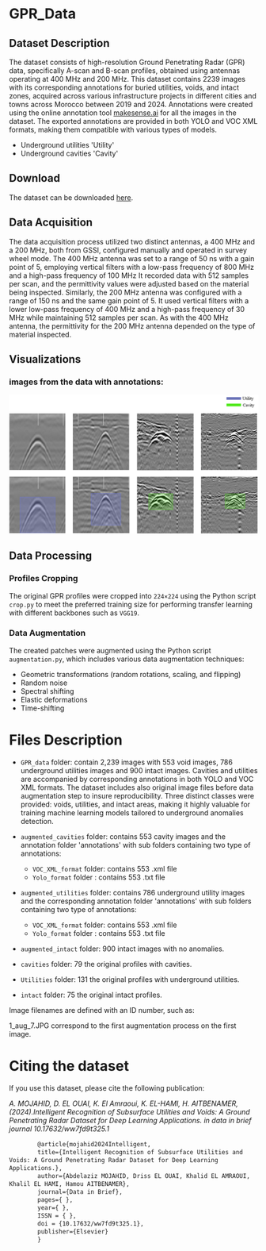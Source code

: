 # GPR_Data

## Dataset Description
The dataset consists of high-resolution Ground Penetrating Radar (GPR) data, specifically A-scan and B-scan profiles, obtained using antennas operating at 400 MHz and 200 MHz. This dataset contains 2239 images with its corresponding annotations for buried utilities, voids, and intact zones, acquired across various infrastructure projects in different cities and towns across Morocco between 2019 and 2024. Annotations were created using the online annotation tool [makesense.ai](https://www.makesense.ai/) for all the images in the dataset. The exported annotations are provided in both YOLO and VOC XML formats, making them compatible with various types of models. 

- Underground utilities 'Utility'
- Underground cavities 'Cavity'

## Download
The dataset can be downloaded [here](https://data.mendeley.com/datasets/ww7fd9t325/1).

## Data Acquisition

The data acquisition process utilized two distinct antennas, a 400 MHz and a 200 MHz, both from GSSI, configured manually and operated in survey wheel mode. The 400 MHz antenna was set to a range of 50 ns with a gain point of 5, employing vertical filters with a low-pass frequency of 800 MHz and a high-pass frequency of 100 MHz It recorded data with 512 samples per scan, and the permittivity values were adjusted based on the material being inspected. Similarly, the 200 MHz antenna was configured with a range of 150 ns and the same gain point of 5. It used vertical filters with a lower low-pass frequency of 400 MHz and a high-pass frequency of 30 MHz while maintaining 512 samples per scan. As with the 400 MHz antenna, the permittivity for the 200 MHz antenna depended on the type of material inspected.
## Visualizations

### images from the data with annotations:

![Screenshot](dataset.png)

## Data Processing

### Profiles Cropping
The original GPR profiles were cropped into `224×224` using the Python script `crop.py` to meet the preferred training size for performing transfer learning with different backbones such as `VGG19`.

### Data Augmentation
The created patches were augmented using the Python script `augmentation.py`, which includes various data augmentation techniques:
- Geometric transformations (random rotations, scaling, and flipping)
- Random noise
- Spectral shifting
- Elastic deformations
- Time-shifting

# Files Description

- `GPR_data` folder: contain 2,239 images with 553 void images, 786 underground utilities images and 900 intact images. Cavities and utilities are accompanied by corresponding annotations in both YOLO and VOC XML formats. The dataset includes also original image files before data augmentation step to insure reproducibility. Three distinct classes were provided: voids, utilities, and intact areas, making it highly valuable for training machine learning models tailored to underground anomalies detection. 

- `augmented_cavities` folder: contains 553 cavity images and the annotation folder 'annotations' with sub folders containing two type of annotations:
    - `VOC_XML_format` folder: contains 553 .xml file 
    - `Yolo_format` folder : contains 553 .txt file 
    
- `augmented_utilities` folder: contains 786 underground utility images and the corresponding annotation folder 'annotations' with sub folders containing two type of annotations:
    - `VOC_XML_format` folder: contains 553 .xml file 
    - `Yolo_format` folder : contains 553 .txt file
- `augmented_intact` folder: 900 intact images with no anomalies.
- `cavities` folder: 79 the original profiles with cavities.
- `Utilities` folder: 131 the original profiles with underground utilities.
- `intact` folder: 75 the original intact profiles.

Image filenames are defined with an ID number, such as:
 
 1_aug_7.JPG correspond to the first augmentation process on the first image.
 
# Citing the dataset

If you use this dataset, please cite the following publication:

_A. MOJAHID, D. EL OUAI, K. El Amraoui, K. EL-HAMI,  H. AITBENAMER, (2024).Intelligent Recognition of Subsurface Utilities and Voids: A Ground Penetrating Radar Dataset for Deep Learning Applications. in data in brief journal 10.17632/ww7fd9t325.1_ 


            @article{mojahid2024Intelligent,
            title={Intelligent Recognition of Subsurface Utilities and Voids: A Ground Penetrating Radar Dataset for Deep Learning Applications.},
            author={Abdelaziz MOJAHID, Driss EL OUAI, Khalid EL AMRAOUI, Khalil EL HAMI, Hamou AITBENAMER},
            journal={Data in Brief},
            pages={ },
            year={ },
            ISSN = { },
            doi = {10.17632/ww7fd9t325.1},
            publisher={Elsevier}
            }
            

            
